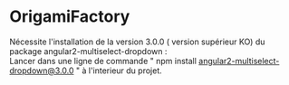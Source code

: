 # OrigamiFactory

Nécessite l'installation de la version 3.0.0 ( version supérieur KO) du package angular2-multiselect-dropdown :  
Lancer dans une ligne de commande " npm install angular2-multiselect-dropdown@3.0.0 " à l'interieur du projet.

